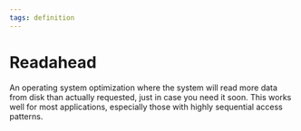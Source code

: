 ```yaml
---
tags: definition
---
```


# Readahead
An operating system optimization where the system will read more data from disk than actually requested, just in case you need it soon. This works well for most applications, especially those with highly sequential access patterns.
